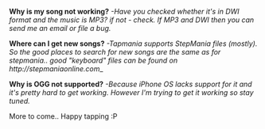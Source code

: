 **Why is my song not working?**
_-Have you checked whether it's in DWI format and the music is MP3? if not - check. If MP3 and DWI then you can send me an email or file a bug._

**Where can I get new songs?**
_-Tapmania supports StepMania files (mostly). So the good places to search for new songs are the same as for stepmania.. good "keyboard" files can be found on http://stepmaniaonline.com__

**Why is OGG not supported?**
_-Because iPhone OS lacks support for it and it's pretty hard to get working. However I'm trying to get it working so stay tuned._

More to come.. Happy tapping :P